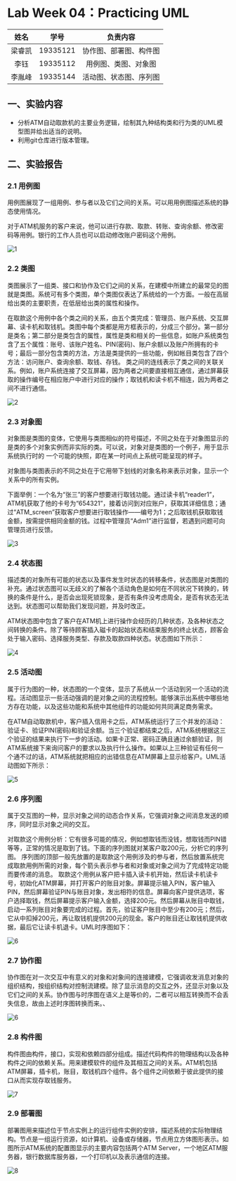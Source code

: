 # Lab Week 04：Practicing UML



|  姓名  |   学号   |        负责内容        |
| :----: | :------: | :--------------------: |
| 梁睿凯 | 19335121 | 协作图、部署图、构件图 |
|  李钰  | 19335112 |  用例图、类图、对象图  |
| 李胤峰 | 19335144 | 活动图、状态图、序列图 |



## 一、实验内容

- 分析ATM自动取款机的主要业务逻辑，绘制其九种结构类和行为类的UML模型图并给出适当的说明。
- 利用git仓库进行版本管理。



## 二、实验报告

### 2.1	用例图

用例图展现了一组用例、参与者以及它们之间的关系。可以用用例图描述系统的静态使用情况。

对于ATM机服务的客户来说，他可以进行存款、取款、转账、查询余额、修改密码等用例。银行的工作人员也可以启动修改账户密码这个用例。

![1](img/用例图.png)

### 2.2	类图

类图展示了一组类、接口和协作及它们之间的关系，在建模中所建立的最常见的图就是类图。系统可有多个类图，单个类图仅表达了系统给的一个方面。一般在高层给出类的主要职责，在低层给出类的属性和操作。

在取款这个用例中各个类之间的关系，由五个类完成：管理员、账户系统、交互屏幕、读卡机和取钱机。类图中每个类都是用方框表示的，分成三个部分。第一部分是类名；第二部分是类包含的属性，属性是类和相关的一些信息，如账户系统类包含了五个属性：账号、该账户姓名、PIN(密码)、账户余额以及账户所拥有的卡号；最后一部分包含类的方法，方法是类提供的一些功能，例如帐目类包含了四个方法：访问账户、查询余额、取钱、存钱。 类之间的连线表示了类之间的关联关系。例如，账户系统连接了交互屏幕，因为两者之间要直接相互通信，通过屏幕获取的操作编号在相应账户中进行对应的操作；取钱机和读卡机不相连，因为两者之间不进行通信。

![2](img/类图.png)

### 2.3	对象图

对象图是类图的变体，它使用与类图相似的符号描述，不同之处在于对象图显示的是类的多个对象实例而非实际的类。可以说，对象对是类图的一个例子，用于显示系统执行时的 一个可能的快照，即在某一时间点上系统可能呈现的样子。

对象图与类图表示的不同之处在于它用带下划线的对象名称来表示对象，显示一个关系中的所有实例。

下面举例：一个名为“张三”的客户想要进行取钱功能。通过读卡机“reader1”，ATM机获取了他的卡号为“654321”，接着访问到对应账户，获取其详细信息；通过“ATM_screen”获取客户想要进行取钱操作——编号为1；之后取钱机获取取钱金额，按需提供相同金额的钱。过程中管理员“Adm1”进行监督，若遇到问题可向管理员进行反馈。

![3](img\对象图.png)

### 2.4	状态图

描述类的对象所有可能的状态以及事件发生时状态的转移条件，状态图是对类图的补充。通过状态图可以无歧义的了解各个活动角色是如何在不同状况下转换的，转换的条件是什么，是否会出现死锁现象，是否有条件没考虑周全，是否有状态无法达到。状态图可以帮助我们发现问题，并及时改正。

ATM状态图中包含了客户在ATM机上进行操作会经历的几种状态，及各种状态之间转换的条件。除了等待顾客插入磁卡的起始状态和结束服务的终止状态，顾客会处于输入密码、选择服务类型、存款及取款四种状态。状态图如下所示：

![4](img\状态图.png)

### 2.5	活动图

属于行为图的一种，状态图的一个变体，显示了系统从一个活动到另一个活动的流程。活动图显示一些活动强调的是对象之间的流程控制。能够演示出系统中哪些地方存在功能，以及这些功能和系统中其他组件的功能如何共同满足商务需求。

在ATM自动取款机中，客户插入信用卡之后，ATM系统运行了三个并发的活动：验证卡、验证PIN(密码)和验证余额。当三个验证都结束之后，ATM系统根据这三个验证的结果来执行下一步的活动。如果卡正常、密码正确且通过余额验证，则ATM系统接下来询问客户的要求以及执行什么操作。如果以上三种验证有任何一个通不过的话，ATM系统就把相应的出错信息在ATM屏幕上显示给客户。UML活动图如下所示：

![5](img\活动图.png)

### 2.6	序列图

属于交互图的一种，显示对象之间的动态合作关系，它强调对象之间消息发送的顺序，同时显示对象之间的交互。

对取款这个用例分析：它有很多可能的情况，例如想取钱而没钱，想取钱而PIN错等等，正常的情况是取到了钱。下面的序列图就对某客户取200元，分析它的序列图。 序列图的顶部一般先放置的是取款这个用例涉及的参与者，然后放置系统完成取款用例所需的对象，每个箭头表示参与者和对象或对象之间为了完成特定功能而要传递的消息。 取款这个用例从客户把卡插入读卡机开始，然后读卡机读卡号，初始化ATM屏幕，并打开客户的账目对象。屏幕提示输入PIN，客户输入PIN，然后屏幕验证PIN与账目对象，发出相符的信息。屏幕向客户提供选项，客户选择取钱，然后屏幕提示客户输入金额，选择200元。然后屏幕从账目中取钱，启动一系列账目对象要完成的过程。首先，验证客户账目中至少有200元；然后，它从中扣掉200元，再让取钱机提供200元的现金。客户的账目还让取钱机提供收据，最后它让读卡机退卡。UML时序图如下：

![6](img/序列图.png)

### 2.7	协作图

协作图在对一次交互中有意义的对象和对象间的连接建模，它强调收发消息对象的组织结构，按组织结构对控制流建模。除了显示消息的交互之外，还显示对象以及它们之间的关系。协作图与时序图在语义上是等价的，二者可以相互转换而不会丢失信息，故由上述时序图转换而来。、

![6](img/协作图.png)

### 2.8	构件图

构件图由构件，接口，实现和依赖四部分组成。描述代码构件的物理结构以及各种构件之间的依赖关系。用来建模软件的组件及其相互之间的关系。ATM机包括ATM屏幕，插卡机，账目，取钱机四个组件。各个组件之间依赖于彼此提供的接口从而实现存取钱服务。

![7](img/构件图.png)

### 2.9	部署图

部署图用来描述位于节点实例上的运行组件实例的安排，描述系统的实际物理结构。节点是一组运行资源，如计算机、设备或存储器，节点用立方体图形表示。如图所示ATM系统的配置图显示的主要内容包括两个ATM Server，一个地区ATM服务器，银行数据库服务器，一个打印机以及表示通信的连接。

![8](img/部署图.png)

